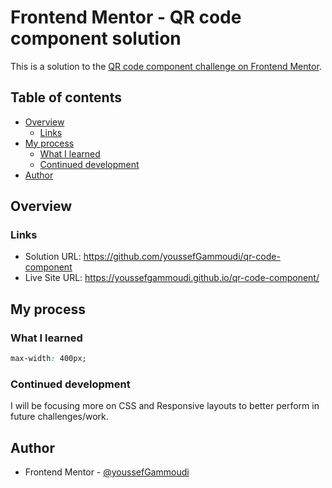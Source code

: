 # Frontend Mentor - QR code component solution

This is a solution to the [QR code component challenge on Frontend Mentor](https://www.frontendmentor.io/challenges/qr-code-component-iux_sIO_H).

## Table of contents

- [Overview](#overview)
  - [Links](#links)
- [My process](#my-process)
  - [What I learned](#what-i-learned)
  - [Continued development](#continued-development)
- [Author](#author)

## Overview

### Links

- Solution URL: https://github.com/youssefGammoudi/qr-code-component
- Live Site URL: https://youssefgammoudi.github.io/qr-code-component/

## My process

### What I learned

```css
max-width: 400px;
```

### Continued development

I will be focusing more on CSS and Responsive layouts to better perform in future challenges/work.

## Author

- Frontend Mentor - [@youssefGammoudi](https://www.frontendmentor.io/profile/youssefGammoudi)
